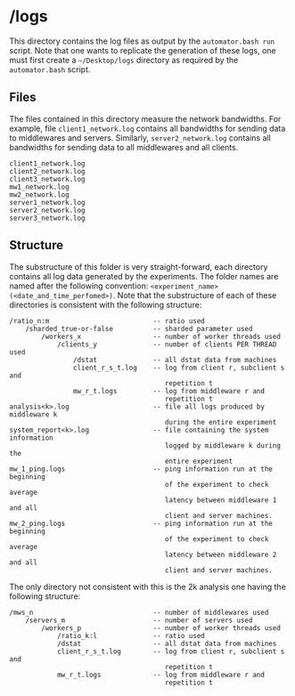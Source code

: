 # /logs
This directory contains the log files as output by the `automator.bash run` script. Note that one wants to replicate the generation of these logs, one must first create a `~/Desktop/logs` directory as required by the `automator.bash` script.

## Files
The files contained in this directory measure the network bandwidths. For example, file `client1_network.log` contains all bandwidths for sending data to middlewares and servers. Similarly, `server2_network.log` contains all bandwidths for sending data to all middlewares and all clients.
```
client1_network.log
client2_network.log
client3_network.log
mw1_network.log
mw2_network.log
server1_network.log
server2_network.log
server3_network.log
```

## Structure
The substructure of this folder is very straight-forward, each directory contains all log data generated by the experiments. The folder names are named after the following convention: `<experiment_name>(<date_and_time_perfomed>)`.
Note that the substructure of each of these directories is consistent with the following structure:
```
/ratio_n:m                          -- ratio used
    /sharded_true-or-false          -- sharded parameter used
        /workers_x                  -- number of worker threads used
            /clients_y              -- number of clients PER THREAD used
                /dstat              -- all dstat data from machines
                client_r_s_t.log    -- log from client r, subclient s and
                                       repetition t
                mw_r_t.logs         -- log from middleware r and
                                       repetition t
analysis<k>.log                     -- file all logs produced by middleware k
                                       during the entire experiment
system_report<k>.log                -- file containing the system information
                                       logged by middleware k during the
                                       entire experiment
mw_1_ping.logs                      -- ping information run at the beginning
                                       of the experiment to check average
                                       latency between middleware 1 and all
                                       client and server machines.
mw_2_ping.logs                      -- ping information run at the beginning
                                       of the experiment to check average
                                       latency between middleware 2 and all
                                       client and server machines.
```

The only directory not consistent with this is the 2k analysis one having the following structure:
```
/mws_n                              -- number of middlewares used
    /servers_m                      -- number of servers used
        /workers_p                  -- number of worker threads used
            /ratio_k:l              -- ratio used
            /dstat                  -- all dstat data from machines
            client_r_s_t.log        -- log from client r, subclient s and
                                       repetition t
            mw_r_t.logs             -- log from middleware r and
                                       repetition t

```
